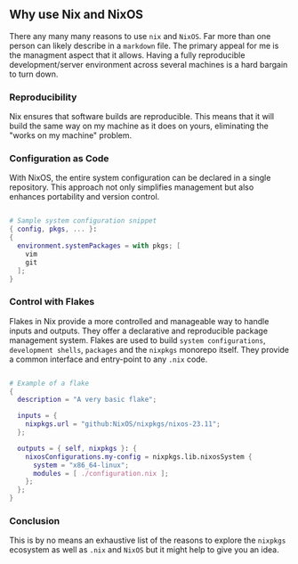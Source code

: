 ## Why use Nix and NixOS

There any many many reasons to use `nix` and `NixOS`. Far more than one person can likely describe in a `markdown` file. The primary appeal for me is the managment aspect that it allows. Having a fully reproducible development/server environment across several machines is a hard bargain to turn down.

### Reproducibility

Nix ensures that software builds are reproducible. This means that it will build the same way on my machine as it does on yours, eliminating the "works on my machine" problem.

### Configuration as Code

With NixOS, the entire system configuration can be declared in a single repository. This approach not only simplifies management but also enhances portability and version control.

```nix

# Sample system configuration snippet
{ config, pkgs, ... }:
{
  environment.systemPackages = with pkgs; [
    vim
    git
  ];
}
```

### Control with Flakes

Flakes in Nix provide a more controlled and manageable way to handle inputs and outputs. They offer a declarative and reproducible package management system. Flakes are used to build `system configurations`, `development shells`, `packages` and the `nixpkgs` monorepo itself. They provide a common interface and entry-point to any `.nix` code.

```nix

# Example of a flake
{
  description = "A very basic flake";

  inputs = {
    nixpkgs.url = "github:NixOS/nixpkgs/nixos-23.11";
  };

  outputs = { self, nixpkgs }: {
    nixosConfigurations.my-config = nixpkgs.lib.nixosSystem {
      system = "x86_64-linux";
      modules = [ ./configuration.nix ];
    };
  };
}
```

### Conclusion

This is by no means an exhaustive list of the reasons to explore the `nixpkgs` ecosystem as well as `.nix` and `NixOS` but it might help to give you an idea.
